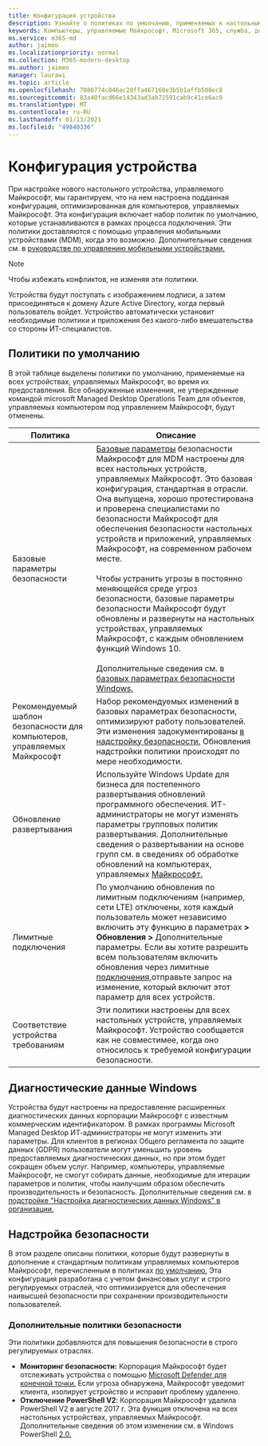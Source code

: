 ```yaml
---
title: Конфигурация устройства
description: Узнайте о политиках по умолчанию, применяемых к настольным устройствам, управляемым Майкрософт.
keywords: Компьютеры, управляемые Майкрософт, Microsoft 365, служба, документация
ms.service: m365-md
author: jaimeo
ms.localizationpriority: normal
ms.collection: M365-modern-desktop
ms.author: jaimeo
manager: laurawi
ms.topic: article
ms.openlocfilehash: 7086774c046ac28ffa467168e3b5b1affb508ec8
ms.sourcegitcommit: 83a40facd66e14343ad3ab72591cab9c41ce6ac0
ms.translationtype: MT
ms.contentlocale: ru-RU
ms.lasthandoff: 01/13/2021
ms.locfileid: "49840336"
---
```

# <a name="device-configuration"></a>Конфигурация устройства


<!--This topic is the target for a "Learn more" link in the Enterprise Agreement (aka.ms/dev-config); do not delete.-->

<!-- Device configuration and Security Addendum-->

При настройке нового настольного устройства, управляемого Майкрософт, мы гарантируем, что на нем настроена подданная конфигурация, оптимизированная для компьютеров, управляемых Майкрософт. Эта конфигурация включает набор политик по умолчанию, которые устанавливаются в рамках процесса подключения. Эти политики доставляются с помощью управления мобильными устройствами (MDM), когда это возможно. Дополнительные сведения см. в [руководстве по управлению мобильными устройствами.](https://docs.microsoft.com/windows/client-management/mdm/) 

>[!NOTE]
>Чтобы избежать конфликтов, не изменяя эти политики.

Устройства будут поступать с изображением подписи, а затем присоединяться к домену Azure Active Directory, когда первый пользователь войдет. Устройство автоматически установит необходимые политики и приложения без какого-либо вмешательства со стороны ИТ-специалистов.

## <a name="default-policies"></a>Политики по умолчанию

В этой таблице выделены политики по умолчанию, применяемые на всех устройствах, управляемых Майкрософт, во время их предоставления. Все обнаруженные изменения, не утвержденные командой microsoft Managed Desktop Operations Team для объектов, управляемых компьютером под управлением Майкрософт, будут отменены.

Политика | Описание
--- | ---
Базовые параметры безопасности | [Базовые параметры](https://docs.microsoft.com/windows/device-security/windows-security-baselines) безопасности Майкрософт для MDM настроены для всех настольных устройств, управляемых Майкрософт. Это базовая конфигурация, стандартная в отрасли. Она выпущена, хорошо протестирована и проверена специалистами по безопасности Майкрософт для обеспечения безопасности настольных устройств и приложений, управляемых Майкрософт, на современном рабочем месте. <br><br>Чтобы устранить угрозы в постоянно меняющейся среде угроз безопасности, базовые параметры безопасности Майкрософт будут обновлены и развернуты на настольных устройствах, управляемых Майкрософт, с каждым обновлением функций Windows 10.<br><br>Дополнительные сведения см. в [базовых параметрах безопасности Windows.](https://docs.microsoft.com/windows/security/threat-protection/windows-security-baselines)
Рекомендуемый шаблон безопасности для компьютеров, управляемых Майкрософт | Набор рекомендуемых изменений в базовых параметрах безопасности, оптимизируют работу пользователей.  Эти изменения задокументированы [в надстройку безопасности.](#security-addendum) Обновления надстройки политики происходят по мере необходимости.  
Обновление развертывания | Используйте Windows Update для бизнеса для постепенного развертывания обновлений программного обеспечения. ИТ-администраторы не могут изменять параметры групповых политик развертывания. Дополнительные сведения о развертывании на основе групп см. в сведениях об обработке обновлений на компьютерах, управляемых [Майкрософт.](updates.md)
Лимитные подключения | По умолчанию обновления по лимитным подключениям (например, сети LTE) отключены, хотя каждый пользователь может независимо включить эту функцию в параметрах **> Обновления >** Дополнительные параметры. Если вы хотите разрешить всем пользователям включить обновления через лимитные [подключения,](../working-with-managed-desktop/admin-support.md)отправьте запрос на изменение, который включит этот параметр для всех устройств.
| Соответствие устройства требованиям | Эти политики настроены для всех настольных устройств, управляемых Майкрософт. Устройство сообщается как не совместимее, когда оно относилось к требуемой конфигурации безопасности.

## <a name="windows-diagnostic-data"></a>Диагностические данные Windows

 Устройства будут настроены на предоставление расширенных диагностических данных корпорации Майкрософт с известным коммерческим идентификатором. В рамках программы Microsoft Managed Desktop ИТ-администраторы не могут изменить эти параметры. Для клиентов в регионах Общего регламента по защите данных (GDPR) пользователи могут уменьшить уровень предоставляемых диагностических данных, но при этом будет сокращен объем услуг. Например, компьютеры, управляемые Майкрософт, не смогут собирать данные, необходимые для итерации параметров и политик, чтобы наилучшим образом обеспечить производительность и безопасность. Дополнительные сведения см. в [подстройке "Настройка диагностических данных Windows" в организации.](https://docs.microsoft.com/windows/privacy/configure-windows-diagnostic-data-in-your-organization#enhanced-level)

## <a name="security-addendum"></a>Надстройка безопасности

 В этом разделе описаны политики, которые будут развернуты в дополнение к стандартным политикам управляемых компьютеров Майкрософт, перечисленным в политиках [по умолчанию.](#default-policies) Эта конфигурация разработана с учетом финансовых услуг и строго регулируемых отраслей, что оптимизируется для обеспечения наивысшей безопасности при сохранении производительности пользователей.

 ### <a name="additional-security-policies"></a>Дополнительные политики безопасности

 Эти политики добавляются для повышения безопасности в строго регулируемых отраслях. 
 - **Мониторинг безопасности:** Корпорация Майкрософт будет отслеживать устройства с помощью [Microsoft Defender для конечной точки.](https://docs.microsoft.com/windows/security/threat-protection/windows-defender-atp/windows-defender-advanced-threat-protection) Если угроза обнаружена, Майкрософт уведомит клиента, изолирует устройство и исправит проблему удаленно. 
 - **Отключение PowerShell V2**: Корпорация Майкрософт удалила PowerShell V2 в августе 2017 г. Эта функция отключена на всех настольных устройствах, управляемых Майкрософт. Дополнительные сведения об этом изменении см. в Windows PowerShell [2.0.](https://devblogs.microsoft.com/powershell/windows-powershell-2-0-deprecation/)
